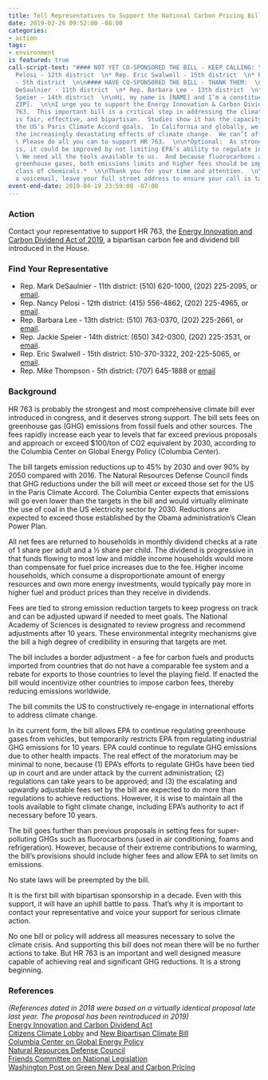 ```yaml
---
title: Tell Representatives to Support the National Carbon Pricing Bill
date: 2019-02-26 09:52:00 -08:00
categories:
- action
tags:
- environment
is featured: true
call-script-text: "#### NOT YET CO-SPONSORED THE BILL - KEEP CALLING: \n* Rep. Nancy
  Pelosi - 12th district  \n* Rep. Eric Swalwell - 15th district  \n* Rep. Mike Thompson
  - 5th district  \n\n#### HAVE CO-SPONSORED THE BILL - THANK THEM:  \n* Rep. Mark
  DeSaulnier - 11th district  \n* Rep. Barbara Lee - 13th district  \n* Rep. Jackie
  Speier - 14th district  \n\nHi, my name is [NAME] and I’m a constituent from [CITY,
  ZIP].  \n\nI urge you to support the Energy Innovation & Carbon Dividend Act, HR
  763.  This important bill is a critical step in addressing the climate crisis.  It
  is fair, effective, and bipartisan.  Studies show it has the capacity to exceed
  the US’s Paris Climate Accord goals.  In California and globally, we are experiencing
  the increasingly devastating effects of climate change.  We can’t afford to wait.
  \ Please do all you can to support HR 763.  \n\n*Optional:  As strong as the bill
  is, it could be improved by not limiting EPA’s ability to regulate industrial emissions.
  \ We need all the tools available to us.  And because fluorocarbons are super-polluting
  greenhouse gases, both emissions limits and higher fees should be imposed on this
  class of chemicals.*  \n\nThank you for your time and attention.  \n\n[If leaving
  a voicemail, leave your full street address to ensure your call is tallied]"
event-end-date: 2019-04-19 23:59:00 -07:00
---
```


### Action
Contact your representative to support HR 763, the [Energy Innovation and Carbon Dividend Act of 2019](https://teddeutch.house.gov/news/documentsingle.aspx?DocumentID=399493), a bipartisan carbon fee and dividend bill introduced in the House.  

### Find Your Representative
  * Rep. Mark DeSaulnier - 11th district:  (510) 620-1000, (202) 225-2095, or [email](https://desaulnier.house.gov/contact/email).  
  * Rep. Nancy Pelosi - 12th district:  (415) 556-4862, (202) 225-4965, or [email](https://pelosi.house.gov/contact-me/email-me).  
  * Rep. Barbara Lee - 13th district:  (510) 763-0370, (202) 225-2661, or [email](https://lee.house.gov/contact/email-me).  
  * Rep. Jackie Speier - 14th district: (650) 342-0300, (202) 225-3531, or [email](https://speier.house.gov/contact/email).  
  * Rep. Eric Swalwell - 15th district: 510-370-3322, 202-225-5065, or [email](https://swalwell.house.gov/contact).  
  * Rep. Mike Thompson - 5th district: (707) 645-1888 or [email](https://mikethompsonforms.house.gov/contact/)

### Background
HR 763 is probably the strongest and most comprehensive climate bill ever introduced in congress, and it deserves strong support.  The bill sets fees on greenhouse gas (GHG) emissions from fossil fuels and other sources. The fees rapidly increase each year to levels that far exceed previous proposals and approach or exceed $100/ton of CO2 equivalent by 2030, according to the Columbia Center on Global Energy Policy (Columbia Center).  

The bill targets emission reductions up to 45% by 2030 and over 90% by 2050 compared with 2016.  The Natural Resources Defense Council finds that GHG reductions under the bill will meet or exceed those set for the US in the Paris Climate Accord.  The Columbia Center expects that emissions will go even lower than the targets in the bill and would virtually eliminate the use of coal in the US electricity sector by 2030. Reductions are expected to exceed those established by the Obama administration’s Clean Power Plan.  

All net fees are returned to households in monthly dividend checks at a rate of 1 share per adult and a ½ share per child.  The dividend is progressive in that funds flowing to most low and middle income households would more than compensate for fuel price increases due to the fee.  Higher income households, which consume a disproportionate amount of energy resources and own more energy investments, would typically pay more in higher fuel and product prices than they receive in dividends.  

Fees are tied to strong emission reduction targets to keep progress on track and can be adjusted upward if needed to meet goals.  The National Academy of Sciences is designated to review progress and recommend adjustments after 10 years. These environmental integrity mechanisms give the bill a high degree of credibility in ensuring that targets are met.  

The bill includes a border adjustment - a fee for carbon fuels and products imported from countries that do not have a comparable fee system and a rebate for exports to those countries to level the playing field. If enacted the bill would incentivize other countries to impose carbon fees, thereby reducing emissions worldwide.  

The bill commits the US to constructively re-engage in international efforts to address climate change.  

In its current form, the bill allows EPA to continue regulating greenhouse gases from vehicles, but temporarily restricts EPA from regulating industrial GHG emissions for 10 years.  EPA could continue to regulate GHG emissions due to other health impacts. The real effect of the moratorium may be minimal to none, because (1) EPA’s efforts to regulate GHGs have been tied up in court and are under attack by the current administration; (2) regulations can take years to be approved; and (3) the escalating and upwardly adjustable fees set by the bill are expected to do more than regulations to achieve reductions.  However, it is wise to maintain all the tools available to fight climate change, including EPA’s authority to act if necessary before 10 years.  

The bill goes further than previous proposals in setting fees for super-polluting GHGs such as fluorocarbons (used in air conditioning, foams and refrigeration).  However, because of their extreme contributions to warming, the bill’s provisions should include higher fees and allow EPA to set limits on emissions.  

No state laws will be preempted by the bill.  

It is the first bill with bipartisan sponsorship in a decade. Even with this support, it will have an uphill battle to pass. That’s why it is important to contact your representative and voice your support for serious climate action.  

No one bill or policy will address all measures necessary to solve the climate crisis. And supporting this bill does not mean there will be no further actions to take.  But HR 763 is an important and well designed measure 
capable of achieving real and significant GHG reductions.  It is a strong beginning.  


### References
*(References dated in 2018 were based on a virtually identical proposal late last year. The proposal has been reintroduced in 2019)*  
[Energy Innovation and Carbon Dividend Act](https://teddeutch.house.gov/news/documentsingle.aspx?DocumentID=399493)  
[Citizens Climate Lobby](https://citizensclimatelobby.org/energy-innovation-and-carbon-dividend-act/) and [New Bipartisan Climate Bill](http://redgreenandblue.org/2018/12/05/new-bipartisan-climate-bill-energy-innovation-carbon-dividend-act/)  
[Columbia Center on Global Energy Policy](https://energypolicy.columbia.edu/research/commentary/how-bipartisan-energy-innovation-and-carbon-dividend-act-compares-other-carbon-tax-proposals?utm_source=Center+on+Global+Energy+Policy+Mailing+List&utm_campaign=b99c249ff8-EMAIL_CAMPAIGN_2018_11_27_06_07&utm_medium=email&utm_term=0_0773077aac-b99c249ff8-62135157)  
[Natural Resources Defense Council](https://www.nrdc.org/experts/david-doniger/new-bi-partisan-congressional-initiative-climate-change)  
[Friends Committee on National Legislation](https://www.fcnl.org/documents/886)  
[Washington Post on Green New Deal and Carbon Pricing](https://www.washingtonpost.com/opinions/want-a-green-new-deal-heres-a-better-one/2019/02/24/2d7e491c-36d2-11e9-af5b-b51b7ff322e9_story.html?utm_term=.e7dab1af6de9)  